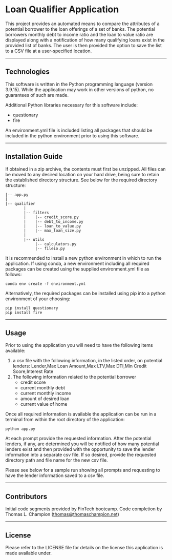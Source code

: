 # Loan Qualifier Application

This project provides an automated means to compare the attributes of a potential borrower to the loan offerings of a set of banks. The potential borrowers monthly debt to income ratio and the loan to value ratio are displayed along with a notification of how many qualifying loans exist in the provided list of banks.
The user is then provided the option to save the list to a CSV file at a user-specified location.

---

## Technologies

This software is written in the Python programming language (version 3.9.15). While the application may work in other versions of python, no guarantees of such are made.

Additional Python libraries necessary for this software include:
* questionary
* fire

An environment.yml file is included listing all packages that should be included in the python environment prior to using this software.

---

## Installation Guide

If obtained in a zip archive, the contents must first be unzipped.
All files can be moved to any desired location on your hard drive, being sure to retain the established directory structure. See below for the required directory structure:
```
|-- app.py
|
|-- qualifier
		|
		|-- filters
		|	 |-- credit_score.py
		|	 |-- debt_to_income.py
		|	 |-- loan_to_value.py
		|	 |-- max_loan_size.py
		|
		|-- utils
			 |-- calculators.py
			 |-- fileio.py
```

It is recommended to install a new python environment in which to run the application. If using conda, a new environment including all required packages can be created using the supplied environment.yml file as follows:

```
conda env create -f environment.yml
```
Alternatively, the required packages can be installed using pip into a python environment of your choosing:

```
pip install questionary
pip install fire
```


---

## Usage

Prior to using the application you will need to have the following items available:
1. a csv file with the following information, in the listed order, on potential lenders:
        Lender,Max Loan Amount,Max LTV,Max DTI,Min Credit Score,Interest Rate
2. The following information related to the potential borrower
   * credit score
   * current monthly debt
   * current monthly income
   * amount of desired loan
   * current value of home

Once all required information is available the application can be run in a terminal from within the root directory of the application:

```
python app.py
```
At each prompt provide the requested information. After the potential lenders, if any, are determined you will be notified of how many potential lenders exist and then provided with the opportunity to save the lender information into a separate csv file. If so desired, provide the requested directory path and file name for the new csv file.

Please see below for a sample run showing all prompts and requesting to have the lender information saved to a csv file.

---

## Contributors

Initial code segments provided by FinTech bootcamp.
Code completion by Thomas L. Champion (thomas@thomaschampion.net)

---

## License

Please refer to the LICENSE file for details on the license this application is made available under.
